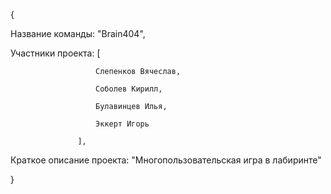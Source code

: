 {

   Название команды: "Brain404",
   
   Участники проекта: [
   
                       Слепенков Вячеслав,
                       
                       Соболев Кирилл,
                       
                       Булавинцев Илья,
                       
                       Эккерт Игорь    
                       
                   ],
                   
   Краткое описание проекта: "Многопользовательская игра в лабиринте"
   
}
